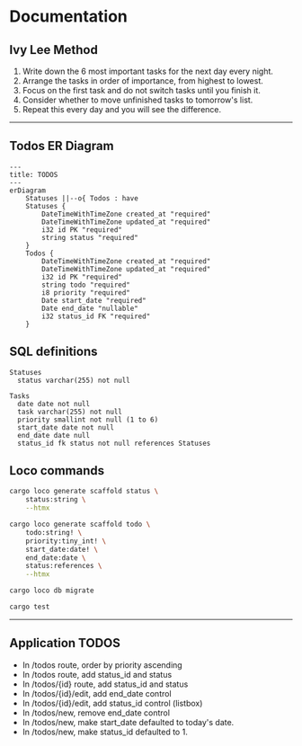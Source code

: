 # Documentation

## Ivy Lee Method

1. Write down the 6 most important tasks for the next day every night.
2. Arrange the tasks in order of importance, from highest to lowest.
3. Focus on the first task and do not switch tasks until you finish it.
4. Consider whether to move unfinished tasks to tomorrow's list.
5. Repeat this every day and you will see the difference.

---

## Todos ER Diagram

```mermaid
---
title: TODOS
---
erDiagram
    Statuses ||--o{ Todos : have
    Statuses {
        DateTimeWithTimeZone created_at "required"
        DateTimeWithTimeZone updated_at "required"
        i32 id PK "required"
        string status "required"
    }
    Todos {
        DateTimeWithTimeZone created_at "required"
        DateTimeWithTimeZone updated_at "required"
        i32 id PK "required"
        string todo "required"
        i8 priority "required"
        Date start_date "required"
        Date end_date "nullable"
        i32 status_id FK "required"
    }
```

## SQL definitions

```text
Statuses
  status varchar(255) not null

Tasks
  date date not null
  task varchar(255) not null
  priority smallint not null (1 to 6)
  start_date date not null
  end_date date null
  status_id fk status not null references Statuses
```

## Loco commands

```bash
cargo loco generate scaffold status \
    status:string \
    --htmx

cargo loco generate scaffold todo \
    todo:string! \
    priority:tiny_int! \
    start_date:date! \
    end_date:date \
    status:references \
    --htmx

cargo loco db migrate

cargo test
```

---

## Application TODOS

- In /todos route, order by priority ascending
- In /todos route, add status_id and status
- In /todos/{id} route, add status_id and status
- In /todos/{id}/edit, add end_date control
- In /todos/{id}/edit, add status_id control (listbox)
- In /todos/new, remove end_date control
- In /todos/new, make start_date defaulted to today's date.
- In /todos/new, make status_id defaulted to 1.
